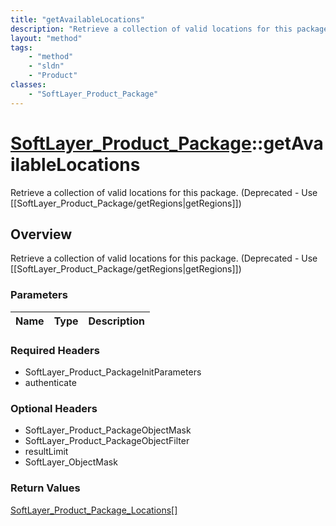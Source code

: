 ```yaml
---
title: "getAvailableLocations"
description: "Retrieve a collection of valid locations for this package. (Deprecated - Use [[SoftLayer_Product_Package/getRegions|getR... "
layout: "method"
tags:
    - "method"
    - "sldn"
    - "Product"
classes:
    - "SoftLayer_Product_Package"
---
```

# [SoftLayer_Product_Package](/reference/services/SoftLayer_Product_Package)::getAvailableLocations

Retrieve a collection of valid locations for this package. (Deprecated - Use [[SoftLayer_Product_Package/getRegions|getRegions]])


## Overview 
Retrieve a collection of valid locations for this package. (Deprecated - Use [[SoftLayer_Product_Package/getRegions|getRegions]])

### Parameters 
|Name | Type | Description |
| --- | --- | --- |


### Required Headers
* SoftLayer_Product_PackageInitParameters
* authenticate

### Optional Headers
* SoftLayer_Product_PackageObjectMask
* SoftLayer_Product_PackageObjectFilter
* resultLimit
* SoftLayer_ObjectMask

### Return Values
<a href='/reference/datatypes/SoftLayer_Product_Package_Locations'>SoftLayer_Product_Package_Locations[] </a>

